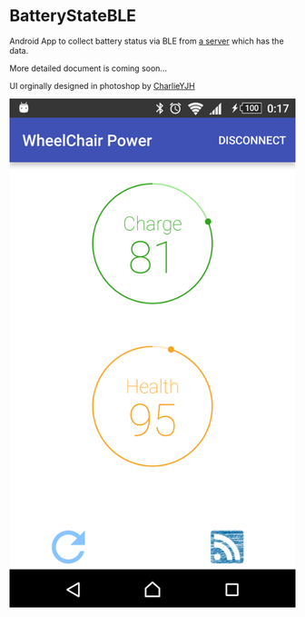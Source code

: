 # BatteryStateBLE

Android App to collect battery status via BLE from [a server](https://github.com/nebulaM/BatteryStateServer) which has the data.

More detailed document is coming soon...

UI orginally designed in photoshop by [CharlieYJH](https://github.com/CharlieYJH) 

![alt tag](https://github.com/nebulaM/BatteryStateBLE/blob/master/screenshots/Screenshot_20170105-001714.png)

